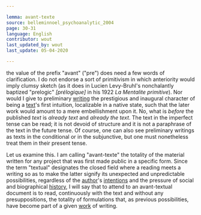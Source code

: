```yaml
---

lemma: avant-texte
source: belleminnoel_psychoanalytic_2004
page: 30-31
language: English
contributor: wout
last_updated_by: wout
last_update: 05-04-2020

---
```


the value of the prefix "avant" ("pre") does need a few words of clarification. I do not endorse a sort of primitivism in which anteriority would imply clumsy sketch (as it does in Lucien Levy-Bruhl's nonchalantly baptized "prelogic" _[prélogique]_ in his 1922 _La Mentalite primitive_). Nor would I give to preliminary [writing](writingProcess.html) the prestigious and inaugural character of being a [text](text.html)'s first intuition, localizable in a native state, such that the later work would amount to a mere embellishment upon it. No, what is _before_ the published _text_ is _already text_ and _already the text_. The text in the imperfect tense can be read; it is not devoid of structure and it is not a paraphrase of the text in the future tense. Of course, one can also see preliminary writings as texts in the conditional or in the subjunctive, but one must nonetheless treat them in their present tense.

Let us examine this. I am calling "avant-texte" the totality of the material written for any project that was first made public in a specific form. Since the term "textual" designates the closed field where a reading meets a writing so as to make the latter signify its unexpected and unpredictable possibilities, regardless of the [author](author.html)'s [intentions](intentionality.html) and the pressure of social and biographical [history](history.html), I will say that to attend to an avant-textual document is to read, continuously with the text and without any presuppositions, the totality of formulations that, as previous possibilities, have become part of a given [work](work.html) of writing.

